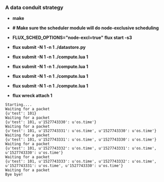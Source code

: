 ### A data conduit strategy

- **make**

- **# Make sure the scheduler module will do node-exclusive scheduling**
- **FLUX_SCHED_OPTIONS="node-excl=true" flux start -s3**

- **flux submit -N 1 -n 1 ./datastore.py**

- **flux submit -N 1 -n 1 ./compute.lua 1**
- **flux submit -N 1 -n 1 ./compute.lua 1**
- **flux submit -N 1 -n 1 ./compute.lua 1**
- **flux submit -N 1 -n 1 ./compute.lua 1**

- **flux wreck attach 1**
```
Starting....
Waiting for a packet
{u'test': 101}
Waiting for a packet
{u'test': 101, u'1527743330': u'os.time'}
Waiting for a packet
{u'test': 101, u'1527743331': u'os.time', u'1527743330': u'os.time'}
Waiting for a packet
{u'test': 101, u'1527743331': u'os.time', u'1527743330': u'os.time'}
Waiting for a packet
{u'test': 101, u'1527743332': u'os.time', u'1527743331': u'os.time', u'1527743330': u'os.time'}
Waiting for a packet
{u'test': 101, u'1527743333': u'os.time', u'1527743332': u'os.time', u'1527743331': u'os.time', u'1527743330': u'os.time'}
Waiting for a packet
Bye bye!
```
